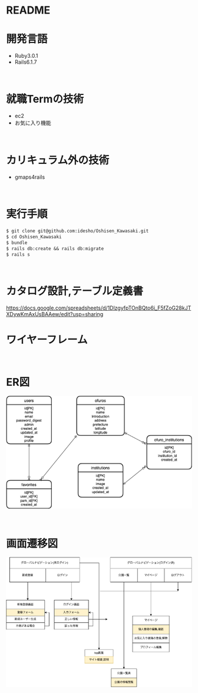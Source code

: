 # README

# 開発言語
* Ruby3.0.1
* Rails6.1.7

<br>

# 就職Termの技術

* ec2
* お気に入り機能


<br>

# カリキュラム外の技術
* gmaps4rails

<br>

# 実行手順
```
$ git clone git@github.com:idesho/Oshisen_Kawasaki.git
$ cd Oshisen_Kawasaki
$ bundle
$ rails db:create && rails db:migrate
$ rails s
```

<br>

# カタログ設計,テーブル定義書
https://docs.google.com/spreadsheets/d/1DlzgyfpTOnBQto6i_F5fZoG28kJTXDywKmAxUsBAAew/edit?usp=sharing
<br>

# ワイヤーフレーム

<br>

# ER図
![ER](readme/er.drawio.png)

<br>

# 画面遷移図
![Screen](readme/%E9%81%B7%E7%A7%BB%E5%9B%B3.png)